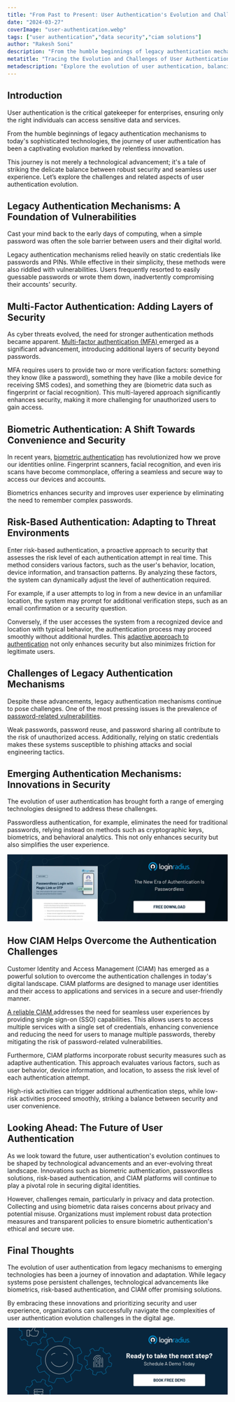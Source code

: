 ```yaml
---
title: "From Past to Present: User Authentication's Evolution and Challenges"
date: "2024-03-27"
coverImage: "user-authentication.webp"
tags: ["user authentication","data security","ciam solutions"]
author: "Rakesh Soni"
description: "From the humble beginnings of legacy authentication mechanisms to today's sophisticated technologies, the journey of user authentication has been a captivating evolution marked by relentless innovation."
metatitle: "Tracing the Evolution and Challenges of User Authentication"
metadescription: "Explore the evolution of user authentication, balancing security and user experience. Read our blog to understand the challenges & aspects of this journey."
---
```

## Introduction

User authentication is the critical gatekeeper for enterprises, ensuring only the right individuals can access sensitive data and services. 

From the humble beginnings of legacy authentication mechanisms to today's sophisticated technologies, the journey of user authentication has been a captivating evolution marked by relentless innovation. 

This journey is not merely a technological advancement; it's a tale of striking the delicate balance between robust security and seamless user experience. Let’s explore the challenges and related aspects of user authentication evolution.

## Legacy Authentication Mechanisms: A Foundation of Vulnerabilities

Cast your mind back to the early days of computing, when a simple password was often the sole barrier between users and their digital world. 

Legacy authentication mechanisms relied heavily on static credentials like passwords and PINs. While effective in their simplicity, these methods were also riddled with vulnerabilities. Users frequently resorted to easily guessable passwords or wrote them down, inadvertently compromising their accounts' security.

## Multi-Factor Authentication: Adding Layers of Security

As cyber threats evolved, the need for stronger authentication methods became apparent. [Multi-factor authentication (MFA) ](https://www.loginradius.com/multi-factor-authentication/)emerged as a significant advancement, introducing additional layers of security beyond passwords. 

MFA requires users to provide two or more verification factors: something they know (like a password), something they have (like a mobile device for receiving SMS codes), and something they are (biometric data such as fingerprint or facial recognition). This multi-layered approach significantly enhances security, making it more challenging for unauthorized users to gain access.

## Biometric Authentication: A Shift Towards Convenience and Security

In recent years, [biometric authentication](https://www.loginradius.com/blog/identity/biometric-multi-factor-authentication/) has revolutionized how we prove our identities online. Fingerprint scanners, facial recognition, and even iris scans have become commonplace, offering a seamless and secure way to access our devices and accounts. 

Biometrics enhances security and improves user experience by eliminating the need to remember complex passwords.

## Risk-Based Authentication: Adapting to Threat Environments

Enter risk-based authentication, a proactive approach to security that assesses the risk level of each authentication attempt in real time. This method considers various factors, such as the user's behavior, location, device information, and transaction patterns. By analyzing these factors, the system can dynamically adjust the level of authentication required.

For example, if a user attempts to log in from a new device in an unfamiliar location, the system may prompt for additional verification steps, such as an email confirmation or a security question. 

Conversely, if the user accesses the system from a recognized device and location with typical behavior, the authentication process may proceed smoothly without additional hurdles. This [adaptive approach to authentication](https://www.loginradius.com/blog/identity/risk-based-authentication/) not only enhances security but also minimizes friction for legitimate users.

## Challenges of Legacy Authentication Mechanisms

Despite these advancements, legacy authentication mechanisms continue to pose challenges. One of the most pressing issues is the prevalence of [password-related vulnerabilities](https://www.loginradius.com/blog/identity/common-vulnerabilities-password-based-login/). 

Weak passwords, password reuse, and password sharing all contribute to the risk of unauthorized access. Additionally, relying on static credentials makes these systems susceptible to phishing attacks and social engineering tactics.

## Emerging Authentication Mechanisms: Innovations in Security

The evolution of user authentication has brought forth a range of emerging technologies designed to address these challenges. 

Passwordless authentication, for example, eliminates the need for traditional passwords, relying instead on methods such as cryptographic keys, biometrics, and behavioral analytics. This not only enhances security but also simplifies the user experience.

[![DS-passwordless-magic-link-OTP](DS-passwordless-magic-link-OTP.webp)](https://www.loginradius.com/resource/passwordless-login-magic-link-otp-datasheet)

## How CIAM Helps Overcome the Authentication Challenges

Customer Identity and Access Management (CIAM) has emerged as a powerful solution to overcome the authentication challenges in today's digital landscape. CIAM platforms are designed to manage user identities and their access to applications and services in a secure and user-friendly manner.

[A reliable CIAM ](www.loginradius.com)addresses the need for seamless user experiences by providing single sign-on (SSO) capabilities. This allows users to access multiple services with a single set of credentials, enhancing convenience and reducing the need for users to manage multiple passwords, thereby mitigating the risk of password-related vulnerabilities.

Furthermore, CIAM platforms incorporate robust security measures such as adaptive authentication. This approach evaluates various factors, such as user behavior, device information, and location, to assess the risk level of each authentication attempt. 

High-risk activities can trigger additional authentication steps, while low-risk activities proceed smoothly, striking a balance between security and user convenience.

## Looking Ahead: The Future of User Authentication

As we look toward the future, user authentication's evolution continues to be shaped by technological advancements and an ever-evolving threat landscape. Innovations such as biometric authentication, passwordless solutions, risk-based authentication, and CIAM platforms will continue to play a pivotal role in securing digital identities.

However, challenges remain, particularly in privacy and data protection. Collecting and using biometric data raises concerns about privacy and potential misuse. Organizations must implement robust data protection measures and transparent policies to ensure biometric authentication's ethical and secure use.

## Final Thoughts 

The evolution of user authentication from legacy mechanisms to emerging technologies has been a journey of innovation and adaptation. While legacy systems pose persistent challenges, technological advancements like biometrics, risk-based authentication, and CIAM offer promising solutions. 

By embracing these innovations and prioritizing security and user experience, organizations can successfully navigate the complexities of user authentication evolution challenges in the digital age.

[![book-a-free-demo-loginradius](../../assets/book-a-demo-loginradius.webp)](https://www.loginradius.com/contact-us?utm_source=blog&utm_medium=web&utm_campaign=user-authentication-evolution-challenges)